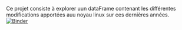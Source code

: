 Ce projet consiste à explorer uun dataFrame contenant les différentes modifications apportées auu noyau linux sur ces dernières années.   
[![Binder](https://mybinder.org/badge_logo.svg)](https://mybinder.org/v2/gh/GabiDjibril/projet_linux/HEAD)

